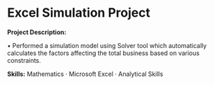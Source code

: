 # Excel Simulation Project
**Project Description:**

•	Performed a simulation model using Solver tool which automatically calculates the factors affecting the total business based on various constraints.

**Skills:** Mathematics · Microsoft Excel · Analytical Skills
